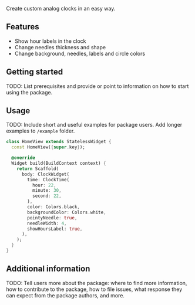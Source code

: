 <!--
This README describes the package. If you publish this package to pub.dev,
this README's contents appear on the landing page for your package.

For information about how to write a good package README, see the guide for
[writing package pages](https://dart.dev/guides/libraries/writing-package-pages).

For general information about developing packages, see the Dart guide for
[creating packages](https://dart.dev/guides/libraries/create-library-packages)
and the Flutter guide for
[developing packages and plugins](https://flutter.dev/developing-packages).
-->

Create custom analog clocks in an easy way.

## Features

- Show hour labels in the clock
- Change needles thickness and shape
- Change background, needles, labels and circle colors


## Getting started

TODO: List prerequisites and provide or point to information on how to
start using the package.

## Usage

TODO: Include short and useful examples for package users. Add longer examples
to `/example` folder.

```dart
class HomeView extends StatelessWidget {
  const HomeView({super.key});

  @override
  Widget build(BuildContext context) {
    return Scaffold(
      body: ClockWidget(
        time: ClockTime(
          hour: 22,
          minute: 30,
          second: 22,
        ),
        color: Colors.black,
        backgroundColor: Colors.white,
        pointyNeedle: true,
        needleWidth: 4,
        showHoursLabel: true,
      ),
    );
  }
}
```

## Additional information

TODO: Tell users more about the package: where to find more information, how to
contribute to the package, how to file issues, what response they can expect
from the package authors, and more.
